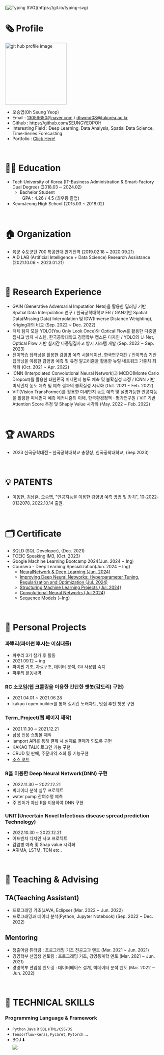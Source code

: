 [![Typing SVG](https://readme-typing-svg.demolab.com?font=Dancing+Script&weight=600&size=150&pause=100&color=42A4F7C5&background=44B0FF00&center=true&vCenter=true&random=false&width=2000&height=500&lines=Hello+World%2C+I'm+SeungYeop+OH!)](https://git.io/typing-svg)

# 🗞️ Profile
<img align='center' alt="git hub profile image" src="https://user-images.githubusercontent.com/81912557/135828724-396d9561-2bef-4193-8f49-d168e71e3fbb.jpg" width="200"> <br/>

- 오승엽(Oh Seung Yeop)
- Email : 13056650@naver.com / dhwmd08@tukorea.ac.kr
- Github : https://github.com/SEUNGYEOPOH
- Interesting Field : Deep Learning, Data Analysis, Spatial Data Science, Time-Series Forecasting<br/>
- Portfolio : [Click Here!](https://www.miricanvas.com/v/12u0mmc)
<br/>


# 👨‍🎓 Education
- Tech University of Korea (IT-Business Administration & Smart-Factory Dual Degree) (2018.03 ~ 2024.02)<br/>
  - Bachelor Student <br/>
    &nbsp; GPA : 4.26 / 4.5 (최우등 졸업)
- KeumJeong High School (2015.03 ~ 2018.02)<br/>
<br/>


# 🏠 Organization
- 육군 수도군단 700 특공연대 만기전역 (2019.02.18 ~ 2020.09.21)<br/>
- AID LAB (Artificial Intelligence + Data Science) Research Assistance (2021.10.06 ~ 2023.01.21)<br/>
<br/>


# 📖 Research Experience
- GAIN (Generative Adversarial Imputation Nets)을 활용한 딥러닝 기반 Spatial Data Interpolation 연구 / 한국공학대학교 ER / GAN기반 Spatial Data(Missing Data) Interpolation 및 IDW(Inverse Distance Weighting), Kriging과의 비교 (Sep. 2022 ~ Dec. 2022)
- 객체 탐지 모델 YOLO(You Only Look Once)와 Optical Flow를 활용한 다중밀집사고 방지 시스템, 한국공학대학교 경영학부 캡스톤 디자인 / YOLO와 U-Net, Optical Flow 기반 실시간 다중밀집사고 방지 시스템 개발 (Sep. 2022 ~ Sep. 2023)
- 전이학습 딥러닝을 활용한 감염병 예측 시뮬레이션, 한국연구재단 / 전이학습 기반 딥러닝을 이용한 감염병 예측 및 유전 알고리즘을 활용한 뉴럴 네트워크 가중치 최적화 (Oct. 2021 ~ Apr. 2022)
- ICNN (Interpolated Convolutional Neural Network)과 MCDO(Monte Carlo Dropout)를 활용한 대한민국 미세먼지 농도 예측 및 불확실성 추정 / ICNN 기반 미세먼지 농도 예측 및 예측 결과의 불확실성 시각화 (Oct. 2021 ~ Feb. 2022) 
- ViT(Vision TransFormer)를 활용한 미세먼지 농도 예측 및 설명가능한 인공지능을 활용한 미세먼지 예측 메커니즘의 이해, 한국환경정책ㆍ평가연구원 / ViT 기반 Attention Score 추정 및 Shaply Value 시각화 (May. 2022 ~ Feb. 2022)
<br/>


# 🏆 AWARDS
- 2023 한국공학대전 – 한국공학대학교 총장상, 한국공학대학교, (Sep.2023)
<br/>


# 💡 PATENTS
-  이동현, 김남훈, 오승엽, "인공지능을 이용한 감염병 예측 방법 및 장치", 10-2022-0132078,  2022.10.14 출원.
<br/>

# 🗂️ Certificate
- SQLD (SQL Developer), (Dec. 2021)
- TOEIC Speaking IM3, (Oct. 2023)
- Google Machine Learning Bootcamp 2024(Jun. 2024 ~ Ing)
- Coursera - Deep Learning Specialization(Jun. 2024 ~ Ing)
  -  [NeuralNetwork & Deep Learning (Jun. 2024)](http://naver.me/GI3lfJG0)
  -  [Improving Deep Neural Networks: Hyperparameter Tuning, Regularization and Optimization (Jul. 2024)](http://naver.me/GlJPNMRa)
  -  [Structuring Machine Learning Projects (Jul. 2024)](http://naver.me/5nenISnj) 
  -  [Convolutional Neural Networks (Jul.2024)](http://naver.me/GxkXMILY)
  -  Sequence Models (~Ing)
<br/>

# 🙏 Personal Projects 
### 파뿌리(파이썬 뿌시는 이십대들) 
- 파뿌리 3기 참가 후 활동
- 2021.09.12 ~ ing
- 파이썬 기초, 자료구조, 데이터 분석, Git 사용법 숙지
- [파뿌리 활동내역](https://github.com/SEUNGYEOPOH/Python_breakers_RP)<br/>

### RC 소모임(웹 크롤링을 이용한 간단한 챗봇(감도리) 구현)
- 2021.04.01 ~ 2021.06.28 
- kakao i open builder를 통해 실시간 노래차트, 맛집 추천 챗봇 구현<br/>

### Term_Project(웹 페이지 제작)
- 2021.11.30 ~ 2021.12.21 
- 남성 전용 쇼핑몰 제작
- Iamport API를 통해 결제 시 실제로 결제가 되도록 구현 
- KAKAO TALK 로그인 기능 구현
- CRUD 및 판매, 주문내역 조회 등 기능구현
- [소스 코드](https://github.com/SEUNGYEOPOH/Term_project)<br/>

### R을 이용한 Deep Neural Network(DNN) 구현
- 2022.11.30 ~ 2022.12.21 
- 빅데이터 분석 실무 프로젝트
- water pump 잔여수명 예측
- 주 언어가 아닌 R을 이용하여 DNN 구현 

### UNIT(Uncertain Novel Infectious disease spread prediction Technology)
- 2022.10.30 ~ 2022.12.21 
- 어드벤처 디자인 사고 프로젝트
- 감염병 예측 및 Shap value 시각화
- ARIMA, LSTM, TCN etc.. 
<br/>

# 📖 Teaching & Advising

## TA(Teaching Assistant)
- 프로그래밍 기초(JAVA, Eclipse) (Mar. 2022 ~ Jun. 2022)
- 프로그래밍과 데이터 분석(Python, Jupyter Notebook) (Sep. 2022 ~ Dec. 2022)

## Mentoring
- 청출어람 튜터링 : 프로그래밍 기초 전공교과 멘토 (Mar. 2021 ~ Jun. 2021)
- 경영학부 신입생 멘토링 : 프로그래밍 기초, 경영통계학 멘토 (Mar. 2021 ~ Jun. 2021)
- 경영학부 편입생 멘토링 : 데이터베이스 설계, 빅데이터 분석 멘토 (Mar. 2022 ~ Jun. 2022)
<br/>


# 🏅 TECHNICAL SKILLS
### Programming Language & Framework
- `Python` `Java` `R` `SQL` `HTML/CSS/JS`
- `Tensorflow-Keras`,  `Pycaret`, `Pytorch` ...
- BOJ ⬇️  <br/><img align='center' src="http://mazassumnida.wtf/api/v2/generate_badge?boj=dhwmd08">
